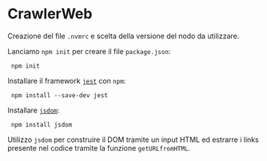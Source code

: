 # CrawlerWeb

Creazione del file `.nvmrc` e scelta della versione del nodo da utilizzare.

Lanciamo `npm init` per creare il file `package.json`:
```
 npm init
```

Installare il framework [`jest`](https://jestjs.io/docs/getting-started) con `npm`:

```
 npm install --save-dev jest
```

Installare [`jsdom`](https://github.com/jsdom/jsdom):

```
 npm install jsdom
```

Utilizzo `jsdom` per construire il DOM tramite un input HTML ed estrarre i links presente nel codice tramite la funzione `getURLfromHTML`.
